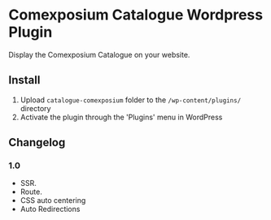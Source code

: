 # Comexposium Catalogue Wordpress Plugin

Display the Comexposium Catalogue on your website.

## Install

1. Upload `catalogue-comexposium` folder to the `/wp-content/plugins/` directory
2. Activate the plugin through the 'Plugins' menu in WordPress

## Changelog

### 1.0

- SSR.
- Route.
- CSS auto centering
- Auto Redirections
